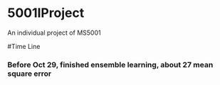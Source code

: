 # 5001IProject
An individual project of MS5001

#Time Line
### Before Oct 29, finished ensemble learning, about 27 mean square error
